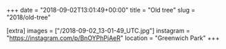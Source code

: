 +++
date = "2018-09-02T13:01:49+00:00"
title = "Old tree"
slug = "2018/old-tree"

[extra]
images = ["/2018-09-02_13-01-49_UTC.jpg"]
instagram = "https://instagram.com/p/BnOYPhPjAeR"
location = "Greenwich Park"
+++
